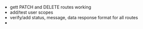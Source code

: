 - gett PATCH and DELETE routes working
- add/test user scopes
- verify/add status, message, data response format for all routes
- 
